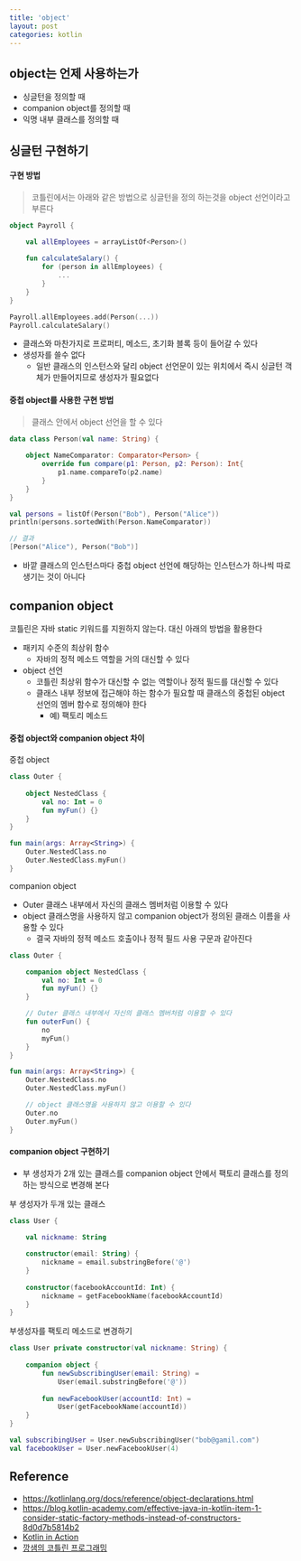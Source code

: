 ```yaml
---
title: 'object'
layout: post
categories: kotlin
---
```


## object는 언제 사용하는가
- 싱글턴을 정의할 때
- companion object를 정의할 때
- 익명 내부 클래스를 정의할 때

## 싱글턴 구현하기

#### 구현 방법
> 코틀린에서는 아래와 같은 방법으로 싱글턴을 정의 하는것을 object 선언이라고 부른다 

```kotlin
object Payroll {

    val allEmployees = arrayListOf<Person>()
    
    fun calculateSalary() {
        for (person in allEmployees) {
            ...
        }
    }
}
```

```kotlin
Payroll.allEmployees.add(Person(...))
Payroll.calculateSalary()
```
- 클래스와 마찬가지로 프로퍼티, 메소드, 초기화 블록 등이 들어갈 수 있다
- 생성자를 쓸수 없다
    - 일반 클래스의 인스턴스와 달리 object 선언문이 있는 위치에서 즉시 싱글턴 객체가 만들어지므로 생성자가 필요없다
    
#### 중첩 object를 사용한 구현 방법
> 클래스 안에서 object 선언을 할 수 있다

```kotlin
data class Person(val name: String) {
    
    object NameComparator: Comparator<Person> {
        override fun compare(p1: Person, p2: Person): Int{
            p1.name.compareTo(p2.name)
        }
    }
}
```
```kotlin
val persons = listOf(Person("Bob"), Person("Alice"))
println(persons.sortedWith(Person.NameComparator))

// 결과
[Person("Alice"), Person("Bob")]
```
- 바깥 클래스의 인스턴스마다 중첩 object 선언에 해당하는 인스턴스가 하나씩 따로 생기는 것이 아니다

## companion object
코틀린은 자바 static 키워드를 지원하지 않는다.
대신 아래의 방법을 활용한다
- 패키지 수준의 최상위 함수
    - 자바의 정적 메소드 역할을 거의 대신할 수 있다
- object 선언
    - 코틀린 최상위 함수가 대신할 수 없는 역할이나 정적 필드를 대신할 수 있다
    - 클래스 내부 정보에 접근해야 하는 함수가 필요할 때 클래스의 중첩된 object 선언의 멤버 함수로 정의해야 한다
        - 예) 팩토리 메소드

#### 중첩 object와 companion object 차이
중첩 object
```kotlin
class Outer {
    
    object NestedClass {
        val no: Int = 0
        fun myFun() {}
    }
}

fun main(args: Array<String>) {
    Outer.NestedClass.no
    Outer.NestedClass.myFun()
}
```
companion object
- Outer 클래스 내부에서 자신의 클래스 멤버처럼 이용할 수 있다
- object 클래스명을 사용하지 않고 companion object가 정의된 클래스 이름을 사용할 수 있다
    - 결국 자바의 정적 메소드 호출이나 정적 필드 사용 구문과 같아진다

```kotlin
class Outer {

    companion object NestedClass {
        val no: Int = 0
        fun myFun() {}
    }

    // Outer 클래스 내부에서 자신의 클래스 멤버처럼 이용할 수 있다
    fun outerFun() {
        no
        myFun()
    }
}

fun main(args: Array<String>) {
    Outer.NestedClass.no
    Outer.NestedClass.myFun()

    // object 클래스명을 사용하지 않고 이용할 수 있다
    Outer.no
    Outer.myFun()
}
```
        
#### companion object 구현하기
- 부 생성자가 2개 있는 클래스를 companion object 안에서 팩토리 클래스를 정의하는 방식으로 변경해 본다

부 생성자가 두개 있는 클래스
```kotlin
class User {

    val nickname: String
    
    constructor(email: String) {
        nickname = email.substringBefore('@')
    }
    
    constructor(facebookAccountId: Int) {
        nickname = getFacebookName(facebookAccountId)
    }
}
```

부생성자를 팩토리 메소드로 변경하기
```kotlin
class User private constructor(val nickname: String) {
    
    companion object {
        fun newSubscribingUser(email: String) = 
            User(email.substringBefore('@'))
        
        fun newFacebookUser(accountId: Int) = 
            User(getFacebookName(accountId))
    }
}
```
```kotlin
val subscribingUser = User.newSubscribingUser("bob@gamil.com")
val facebookUser = User.newFacebookUser(4)
```

## Reference
- <https://kotlinlang.org/docs/reference/object-declarations.html>
- <https://blog.kotlin-academy.com/effective-java-in-kotlin-item-1-consider-static-factory-methods-instead-of-constructors-8d0d7b5814b2>
- [Kotlin in Action](http://www.yes24.com/Product/Goods/55148593)
- [깡샘의 코틀린 프로그래밍](http://www.yes24.com/Product/Goods/59017138)